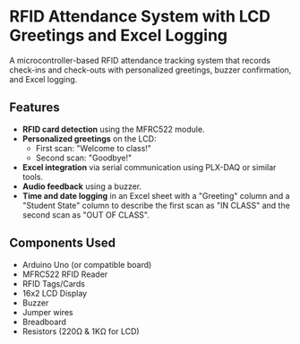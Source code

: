 # RFID Attendance System with LCD Greetings and Excel Logging

A microcontroller-based RFID attendance tracking system that records check-ins and check-outs with personalized greetings, buzzer confirmation, and Excel logging.

## Features
- **RFID card detection** using the MFRC522 module.
- **Personalized greetings** on the LCD:
  - First scan: "Welcome to class!"
  - Second scan: "Goodbye!"
- **Excel integration** via serial communication using PLX-DAQ or similar tools.
- **Audio feedback** using a buzzer.
- **Time and date logging** in an Excel sheet with a "Greeting" column and a "Student State" column to describe the first scan as "IN CLASS" and the second scan as "OUT OF CLASS".

## Components Used
- Arduino Uno (or compatible board)
- MFRC522 RFID Reader
- RFID Tags/Cards
- 16x2 LCD Display
- Buzzer
- Jumper wires
- Breadboard
- Resistors (220Ω & 1KΩ for LCD)
